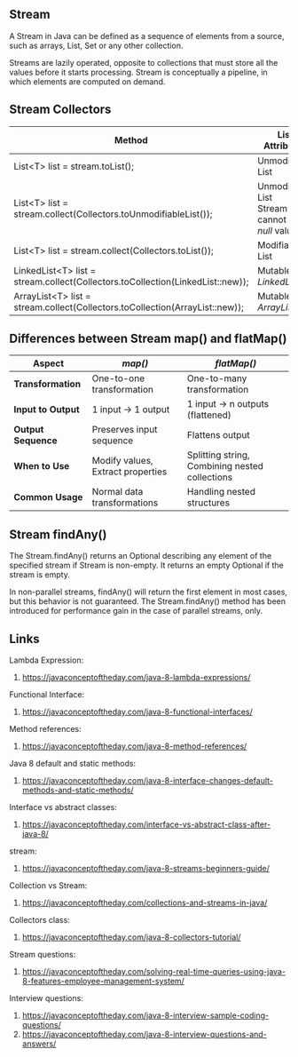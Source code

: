 ## Stream

A Stream in Java can be defined as a sequence of elements from a source, such as arrays, List, Set or any other collection.

Streams are lazily operated, opposite to collections that must store all the values before it starts processing. Stream is conceptually a pipeline, in which elements are computed on demand.


## Stream Collectors

<table><thead><tr><th>Method</th><th>List Attributes</th><th>Java Version</th></tr></thead><tbody><tr><td>List&lt;T&gt; list = stream.toList();</td><td>Unmodifiable List</td><td>Java 16+</td></tr><tr><td>List&lt;T&gt; list = stream.collect(Collectors.toUnmodifiableList());</td><td>Unmodifiable List<br>Stream cannot have <em>null</em> values</td><td>Java 10+</td></tr><tr><td>List&lt;T&gt; list = stream.collect(Collectors.toList());</td><td>Modifiable List</td><td>Java 8+</td></tr><tr><td>LinkedList&lt;T&gt; list = stream.collect(Collectors.toCollection(LinkedList::new));</td><td>Mutable <em>LinkedList</em></td><td>Java 8+</td></tr><tr><td>ArrayList&lt;T&gt; list = stream.collect(Collectors.toCollection(ArrayList::new));</td><td>Mutable <em>ArrayList</em></td><td>Java 8+</td></tr></tbody></table>


## Differences between Stream map() and flatMap()

<table><thead><tr><th>Aspect</th><th><em>map()</em></th><th><em>flatMap()</em></th></tr></thead><tbody><tr><td><strong>Transformation</strong></td><td>One-to-one transformation</td><td>One-to-many transformation</td></tr><tr><td><strong>Input to Output</strong></td><td>1 input -&gt; 1 output</td><td>1 input -&gt; n outputs (flattened)</td></tr><tr><td><strong>Output Sequence</strong></td><td>Preserves input sequence</td><td>Flattens output</td></tr><tr><td><strong>When to Use</strong></td><td>Modify values, Extract properties</td><td>Splitting string, Combining nested collections</td></tr><tr><td><strong>Common Usage</strong></td><td>Normal data transformations</td><td>Handling nested structures</td></tr></tbody></table>

## Stream findAny()

The Stream.findAny() returns an Optional describing any element of the specified stream if Stream is non-empty. It returns an empty Optional if the stream is empty.

In non-parallel streams, findAny() will return the first element in most cases, but this behavior is not guaranteed. The Stream.findAny() method has been introduced for performance gain in the case of parallel streams, only.



## Links

Lambda Expression:
1. https://javaconceptoftheday.com/java-8-lambda-expressions/

Functional Interface:
1. https://javaconceptoftheday.com/java-8-functional-interfaces/

Method references:
1. https://javaconceptoftheday.com/java-8-method-references/

Java 8 default and static methods:
1. https://javaconceptoftheday.com/java-8-interface-changes-default-methods-and-static-methods/

Interface vs abstract classes:
1. https://javaconceptoftheday.com/interface-vs-abstract-class-after-java-8/

stream:
1. https://javaconceptoftheday.com/java-8-streams-beginners-guide/

Collection vs Stream:
1. https://javaconceptoftheday.com/collections-and-streams-in-java/

Collectors class:
1. https://javaconceptoftheday.com/java-8-collectors-tutorial/

Stream questions:
1. https://javaconceptoftheday.com/solving-real-time-queries-using-java-8-features-employee-management-system/


Interview questions:
1. https://javaconceptoftheday.com/java-8-interview-sample-coding-questions/
2. https://javaconceptoftheday.com/java-8-interview-questions-and-answers/

